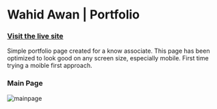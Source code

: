 # Wahid Awan | Portfolio 
### [Visit the live site](http://wahidawan.atwebpages.com/)
Simple portfolio page created for a know associate. This page has been optimized to look good on any screen size, especially mobile.
First time trying a moible first approach.

### Main Page
![mainpage](http://i.imgur.com/4VN3MYG.jpg)

